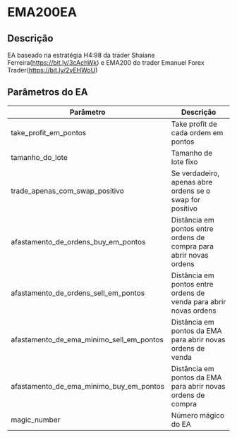 # EMA200EA

## Descrição
EA baseado na estratégia H4:98 da trader Shaiane Ferreira(https://bit.ly/3cAchWk) e EMA200 do trader Emanuel Forex Trader(https://bit.ly/2vEHWoU)

## Parâmetros do EA
|               Parâmetro                   |                               Descrição                              |
| ----------------------------------------- | -------------------------------------------------------------------- |
|  take_profit_em_pontos                    |  Take profit de cada ordem em pontos                                 |
|  tamanho_do_lote                          |  Tamanho de lote fixo                                                |
|  trade_apenas_com_swap_positivo           |  Se verdadeiro, apenas abre ordens se o swap for positivo            |
|  afastamento_de_ordens_buy_em_pontos      |  Distância em pontos entre ordens de compra para abrir novas ordens  |
|  afastamento_de_ordens_sell_em_pontos     |  Distância em pontos entre ordens de venda para abrir novas ordens   |
|  afastamento_de_ema_minimo_sell_em_pontos |  Distância em pontos da EMA para abrir novas ordens de venda         |
|  afastamento_de_ema_minimo_buy_em_pontos  |  Distância em pontos da EMA para abrir novas ordens de compra        |
|  magic_number                             |  Número mágico do EA                                                 |
